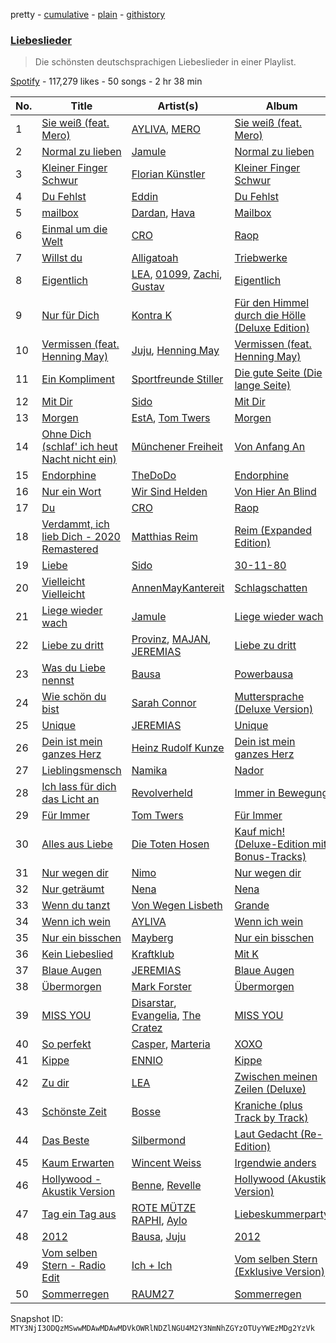 pretty - [cumulative](/playlists/cumulative/37i9dQZF1DX8Zl33If947W.md) - [plain](/playlists/plain/37i9dQZF1DX8Zl33If947W) - [githistory](https://github.githistory.xyz/mackorone/spotify-playlist-archive/blob/main/playlists/plain/37i9dQZF1DX8Zl33If947W)

### [Liebeslieder](https://open.spotify.com/playlist/37i9dQZF1DX8Zl33If947W)

> Die schönsten deutschsprachigen Liebeslieder in einer Playlist.

[Spotify](https://open.spotify.com/user/spotify) - 117,279 likes - 50 songs - 2 hr 38 min

| No. | Title | Artist(s) | Album | Length |
|---|---|---|---|---|
| 1 | [Sie weiß \(feat\. Mero\)](https://open.spotify.com/track/7DyDjhZMEIK5Ied4juTCyc) | [AYLIVA](https://open.spotify.com/artist/2rEVnwCPBeGkWMv425KoG1), [MERO](https://open.spotify.com/artist/5wyWp867LWGjFmYZXVSFnZ) | [Sie weiß \(feat\. Mero\)](https://open.spotify.com/album/3ixrTwmXyX8EByoYXCEhpX) | 2:31 |
| 2 | [Normal zu lieben](https://open.spotify.com/track/5BfAcaTKnD5s6hkwrK6EhQ) | [Jamule](https://open.spotify.com/artist/4sVieJlKgpZ2k9ESNS5IdN) | [Normal zu lieben](https://open.spotify.com/album/0TM0URyKK7Z9yRjzBx5Oxz) | 2:56 |
| 3 | [Kleiner Finger Schwur](https://open.spotify.com/track/3PBPLps3EbPjBSSOpKmJ8J) | [Florian Künstler](https://open.spotify.com/artist/50ZzowkYhUZZ2uGZSXqJbE) | [Kleiner Finger Schwur](https://open.spotify.com/album/4ZntzEwvOddrjI2omwBzqn) | 2:48 |
| 4 | [Du Fehlst](https://open.spotify.com/track/5reUV4Jv5GBY1W15E4J9w9) | [Eddin](https://open.spotify.com/artist/2Diqn1jFkehRd9MVDGKGdq) | [Du Fehlst](https://open.spotify.com/album/64qMewtyTkU86GlyUdDrwF) | 2:35 |
| 5 | [mailbox](https://open.spotify.com/track/4pmbb2QmCMrfNT9kL0nVtG) | [Dardan](https://open.spotify.com/artist/3pjq2pDV9RR6VY55wBjVnp), [Hava](https://open.spotify.com/artist/3Mn6d673ieRza7uw6zY2Zv) | [Mailbox](https://open.spotify.com/album/2cTfCop3R7KmCc9NGiu5Sa) | 2:54 |
| 6 | [Einmal um die Welt](https://open.spotify.com/track/7qiUjLVo6zLj8WmxPMqoXD) | [CRO](https://open.spotify.com/artist/3utZ2yeQk0Z3BCOBWP7Vlu) | [Raop](https://open.spotify.com/album/5CvpkMTpc2wVdDdB9JSGWV) | 2:22 |
| 7 | [Willst du](https://open.spotify.com/track/3FcqFCeCD6QRtRo6WGLCnC) | [Alligatoah](https://open.spotify.com/artist/0r0R5nIjDY04TfxRM10Bcb) | [Triebwerke](https://open.spotify.com/album/1C7cbYCvAR2A3e7zOQriFg) | 3:38 |
| 8 | [Eigentlich](https://open.spotify.com/track/2J0r4Ekv7TYMgXakOtTjt7) | [LEA](https://open.spotify.com/artist/5Yo5iU2nf4H41waPl4ZnS1), [01099](https://open.spotify.com/artist/3Z3aTg9PwJ37e8xeO0aUC9), [Zachi](https://open.spotify.com/artist/5RgzUZORebl59TcvCRZsD2), [Gustav](https://open.spotify.com/artist/2WmxTCUVOyGsqn4GA7VxuC) | [Eigentlich](https://open.spotify.com/album/7eBy3KHcADRlTEgK5A6gGJ) | 2:38 |
| 9 | [Nur für Dich](https://open.spotify.com/track/7gK3S5NIkw1KdvdnUU1O5z) | [Kontra K](https://open.spotify.com/artist/4lDiJcOJ2GLCK6p9q5BgfK) | [Für den Himmel durch die Hölle \(Deluxe Edition\)](https://open.spotify.com/album/5HeOz6InVkwkXkacIGgHRa) | 3:12 |
| 10 | [Vermissen \(feat\. Henning May\)](https://open.spotify.com/track/1SSzM044DUbVpYNNHWIhYJ) | [Juju](https://open.spotify.com/artist/4sg4no0TXdsrM1s4SVUwNF), [Henning May](https://open.spotify.com/artist/1cH0i2n6YLrWFDDemqztay) | [Vermissen \(feat\. Henning May\)](https://open.spotify.com/album/2f1G3TDphZQx0jbv9qwMdB) | 2:41 |
| 11 | [Ein Kompliment](https://open.spotify.com/track/5QRkWkMabF6HJmQQm2HBVX) | [Sportfreunde Stiller](https://open.spotify.com/artist/5PwcOudItUhq3ciF9QwaXZ) | [Die gute Seite \(Die lange Seite\)](https://open.spotify.com/album/5WHyZMn0FK1eXOMzGTp4Pq) | 3:18 |
| 12 | [Mit Dir](https://open.spotify.com/track/2xFMvrqk99biaLQavjufta) | [Sido](https://open.spotify.com/artist/4Yttlv9ndGjCDCVLqM7ACq) | [Mit Dir](https://open.spotify.com/album/6aLQvzeiqj1rjrCjEFv5Xo) | 2:49 |
| 13 | [Morgen](https://open.spotify.com/track/53x25WE2X6nOsHJ23mu1gv) | [EstA](https://open.spotify.com/artist/2H5RJPxjfOKonBVphYdRzG), [Tom Twers](https://open.spotify.com/artist/6Vg9ZTblAIMeOiRCgyzJzO) | [Morgen](https://open.spotify.com/album/6JYdwInTDE3arObsOWqJPv) | 2:15 |
| 14 | [Ohne Dich \(schlaf' ich heut Nacht nicht ein\)](https://open.spotify.com/track/7JM1dFLOa1kI5MqGnDufiY) | [Münchener Freiheit](https://open.spotify.com/artist/353KPo8gVAfcZfwF7BPZDy) | [Von Anfang An](https://open.spotify.com/album/5ukgNJrp4K2uflZKVTzG1c) | 4:07 |
| 15 | [Endorphine](https://open.spotify.com/track/7uuE9r7VhxFm4YuxAHlD4K) | [TheDoDo](https://open.spotify.com/artist/1YQg0jqLV5RT98HjMXxzaO) | [Endorphine](https://open.spotify.com/album/6NXTCMg4iFotpfmxp7Cf8S) | 2:52 |
| 16 | [Nur ein Wort](https://open.spotify.com/track/4hYinIaRxdaoEFSQni6K6I) | [Wir Sind Helden](https://open.spotify.com/artist/3jiOHVFdVQjbSDVeC7RgY7) | [Von Hier An Blind](https://open.spotify.com/album/4JG9iU4O51GLseXEWAkZkw) | 3:56 |
| 17 | [Du](https://open.spotify.com/track/27iPwB996qUnv5oVq6QyjN) | [CRO](https://open.spotify.com/artist/3utZ2yeQk0Z3BCOBWP7Vlu) | [Raop](https://open.spotify.com/album/5CvpkMTpc2wVdDdB9JSGWV) | 2:54 |
| 18 | [Verdammt, ich lieb Dich \- 2020 Remastered](https://open.spotify.com/track/2S3XOnYSBvRPAJukBB9dLt) | [Matthias Reim](https://open.spotify.com/artist/3fgh28NoU2ArVdUdymvnf3) | [Reim \(Expanded Edition\)](https://open.spotify.com/album/5VpPRQ5SHRyTLxBpDupDQg) | 3:40 |
| 19 | [Liebe](https://open.spotify.com/track/5cBx2v7XJSErfesDmgNtr2) | [Sido](https://open.spotify.com/artist/4Yttlv9ndGjCDCVLqM7ACq) | [30\-11\-80](https://open.spotify.com/album/5SyLIeBzGDJ4YzGDNqVVB2) | 3:15 |
| 20 | [Vielleicht Vielleicht](https://open.spotify.com/track/17lu3VOOdnuf6fvtj6TDL5) | [AnnenMayKantereit](https://open.spotify.com/artist/23xqmJEN3oVxwzqtNIyR5m) | [Schlagschatten](https://open.spotify.com/album/3zhOW5DedpxAxddYJ18qiI) | 3:27 |
| 21 | [Liege wieder wach](https://open.spotify.com/track/0ZqL6UhrqydZE4DaXvCMeT) | [Jamule](https://open.spotify.com/artist/4sVieJlKgpZ2k9ESNS5IdN) | [Liege wieder wach](https://open.spotify.com/album/2rwuHAmXq1BgYGvcQT6rXb) | 2:56 |
| 22 | [Liebe zu dritt](https://open.spotify.com/track/1CeL9v59rZeFX63hYI4eAO) | [Provinz](https://open.spotify.com/artist/2f7f3AmL16mmiAmYnxmmfx), [MAJAN](https://open.spotify.com/artist/60pVmLS5zlt31OWk340O3U), [JEREMIAS](https://open.spotify.com/artist/011bJBtG8SdkBqBiSpBllF) | [Liebe zu dritt](https://open.spotify.com/album/20HZQOmLW3XOSQKbZjw77F) | 3:26 |
| 23 | [Was du Liebe nennst](https://open.spotify.com/track/2hIY4sjfMeKwXXh2LvhrMo) | [Bausa](https://open.spotify.com/artist/13bDjug9N0pyv3ZUINjkDV) | [Powerbausa](https://open.spotify.com/album/5VJCtm8ZQuCiOfiiZqjEJa) | 3:23 |
| 24 | [Wie schön du bist](https://open.spotify.com/track/2xtnnO9bHKXEmsfetO3ldK) | [Sarah Connor](https://open.spotify.com/artist/7e52Ytzjj1q71DUj2cSlch) | [Muttersprache \(Deluxe Version\)](https://open.spotify.com/album/3ZpOEFd7RgKIcdWOqrzOAc) | 3:38 |
| 25 | [Unique](https://open.spotify.com/track/2fnYyTYapdfVLhVdwUwEat) | [JEREMIAS](https://open.spotify.com/artist/011bJBtG8SdkBqBiSpBllF) | [Unique](https://open.spotify.com/album/12iBtAekYoxhmY9n8AYdu6) | 2:42 |
| 26 | [Dein ist mein ganzes Herz](https://open.spotify.com/track/030dULvYNT5n8vYpIak51w) | [Heinz Rudolf Kunze](https://open.spotify.com/artist/77DQHftPzPyCoqSDjdHDxJ) | [Dein ist mein ganzes Herz](https://open.spotify.com/album/5ehndLBjIEdFTeHBfRXVoy) | 3:33 |
| 27 | [Lieblingsmensch](https://open.spotify.com/track/6oHDvarQSp0mf5AD1SyNH0) | [Namika](https://open.spotify.com/artist/0HSc7yUdNSosxRb2UJnXlz) | [Nador](https://open.spotify.com/album/2u6q5sBh8VigLzYghKk5r0) | 3:10 |
| 28 | [Ich lass für dich das Licht an](https://open.spotify.com/track/55VQvOY6dT63vHmYlWJDpG) | [Revolverheld](https://open.spotify.com/artist/5FYfIAuN8mV5KgVtugwfc0) | [Immer in Bewegung](https://open.spotify.com/album/2GJf3Mf41uZ05U6ygryyD0) | 3:32 |
| 29 | [Für Immer](https://open.spotify.com/track/6KyYXQlUOVCFN50RJq5xLq) | [Tom Twers](https://open.spotify.com/artist/6Vg9ZTblAIMeOiRCgyzJzO) | [Für Immer](https://open.spotify.com/album/2BYgvzVkCaenJvpQC2HHrf) | 2:08 |
| 30 | [Alles aus Liebe](https://open.spotify.com/track/2WFZXkRsALv5kC6HFIAsuG) | [Die Toten Hosen](https://open.spotify.com/artist/2F8GvYuY0lfZNYu45dY6gJ) | [Kauf mich! \(Deluxe\-Edition mit Bonus\-Tracks\)](https://open.spotify.com/album/5s0tTtY5aoJt4hgWGwzXoc) | 4:32 |
| 31 | [Nur wegen dir](https://open.spotify.com/track/0ui2kVwPZKHaZxGhdIzBrp) | [Nimo](https://open.spotify.com/artist/3ZuBEj9ppJe8GSdKaMTfMN) | [Nur wegen dir](https://open.spotify.com/album/6QoPwcohKlWQsotj6HZXDl) | 3:23 |
| 32 | [Nur geträumt](https://open.spotify.com/track/27DEhFC0G2olRFgCTksnfw) | [Nena](https://open.spotify.com/artist/6Tz0QRoe083BcOo2YbG9lV) | [Nena](https://open.spotify.com/album/78hVLZZJhaXgrnfXKc6yxF) | 3:40 |
| 33 | [Wenn du tanzt](https://open.spotify.com/track/0G7vexduCvboPyIGjJXQIC) | [Von Wegen Lisbeth](https://open.spotify.com/artist/0uNoScPvcAL4krqNZfeJBq) | [Grande](https://open.spotify.com/album/1eYX6uNoyhwTdZMELCKnMW) | 3:50 |
| 34 | [Wenn ich wein](https://open.spotify.com/track/4Wuu6qS3D0Veevv2ZtbbrD) | [AYLIVA](https://open.spotify.com/artist/2rEVnwCPBeGkWMv425KoG1) | [Wenn ich wein](https://open.spotify.com/album/7GE8qNQsl1t8SaEpFnvLuj) | 2:14 |
| 35 | [Nur ein bisschen](https://open.spotify.com/track/2NTCi4wGypj56t843jb3Mt) | [Mayberg](https://open.spotify.com/artist/0lNJF6sbrXXPubqKkkyK23) | [Nur ein bisschen](https://open.spotify.com/album/13OccRuEeFjL86D833ZDyA) | 2:41 |
| 36 | [Kein Liebeslied](https://open.spotify.com/track/6yIUWcSPpZX7ftkHqe0Lii) | [Kraftklub](https://open.spotify.com/artist/0MZ55DwuMQ1B2TXq9lcrE4) | [Mit K](https://open.spotify.com/album/3f48kV1gGqmwGYae1bYgU9) | 4:18 |
| 37 | [Blaue Augen](https://open.spotify.com/track/045Qp5DqFXTqUuMMBR81iS) | [JEREMIAS](https://open.spotify.com/artist/011bJBtG8SdkBqBiSpBllF) | [Blaue Augen](https://open.spotify.com/album/5YDM82AhvE4m0tppu7XQHc) | 2:47 |
| 38 | [Übermorgen](https://open.spotify.com/track/1NP7bzm8UksJUWXsuFoOwE) | [Mark Forster](https://open.spotify.com/artist/7qXzy6c5RWT0XlVQcOBIDG) | [Übermorgen](https://open.spotify.com/album/3Xhe03YALEzdpDqnKbgXvo) | 2:43 |
| 39 | [MISS YOU](https://open.spotify.com/track/7cfSjuVys2WX0rKLZcEwYS) | [Disarstar](https://open.spotify.com/artist/7BSNHln0lSqyDHdQ3sv0Q5), [Evangelia](https://open.spotify.com/artist/3J7SI1JrZt43ZBlH24IqCK), [The Cratez](https://open.spotify.com/artist/3pVfscwg2QxhdHtk966inb) | [MISS YOU](https://open.spotify.com/album/2OBL2m5NlhWqIPWwDZfdlB) | 2:09 |
| 40 | [So perfekt](https://open.spotify.com/track/2xWEfTSpapoxnmkeSb0hHf) | [Casper](https://open.spotify.com/artist/6UDhlW8uEVBBrqHS3RrKuv), [Marteria](https://open.spotify.com/artist/3nDNDLcZuSto4k9u4AbcLB) | [XOXO](https://open.spotify.com/album/7rql1BBqLNMfOX27mEvxUv) | 3:40 |
| 41 | [Kippe](https://open.spotify.com/track/2sGo9dFNIxXsNktL1pvM7s) | [ENNIO](https://open.spotify.com/artist/6ztKrKekC3nb3nCBoy9HUt) | [Kippe](https://open.spotify.com/album/6zlZKGfrubfGewJU8pD7fk) | 2:39 |
| 42 | [Zu dir](https://open.spotify.com/track/4ij2vmffYpMjCTDd38vvEV) | [LEA](https://open.spotify.com/artist/5Yo5iU2nf4H41waPl4ZnS1) | [Zwischen meinen Zeilen \(Deluxe\)](https://open.spotify.com/album/3BRzzOrxdksgbL4Iw7dNHd) | 3:03 |
| 43 | [Schönste Zeit](https://open.spotify.com/track/3z4ePZgAz36X90QSBT7dm1) | [Bosse](https://open.spotify.com/artist/2e4uIDIIBXR0MmZe0AJGhR) | [Kraniche \(plus Track by Track\)](https://open.spotify.com/album/0GcBLR01Qh0fbETseeF3UP) | 3:53 |
| 44 | [Das Beste](https://open.spotify.com/track/3FEhbAkm1Dy21UvhbYhFM3) | [Silbermond](https://open.spotify.com/artist/3GbUWWI1rMwAIPbUVPvnPA) | [Laut Gedacht \(Re\-Edition\)](https://open.spotify.com/album/2KFT1WSnztunN6NB65IKuo) | 4:44 |
| 45 | [Kaum Erwarten](https://open.spotify.com/track/6UR0WjQTWLgyVWxAaXfrH5) | [Wincent Weiss](https://open.spotify.com/artist/12xme1fwd3iGEW7rF9b6tp) | [Irgendwie anders](https://open.spotify.com/album/5tNgkRtA8Bx1cAYLLmxomw) | 3:13 |
| 46 | [Hollywood \- Akustik Version](https://open.spotify.com/track/58B7uBTVteWmo0DOaouJXO) | [Benne](https://open.spotify.com/artist/0eS2ZGOnJi5Cp4ASTy4aBc), [Revelle](https://open.spotify.com/artist/02EVANzKGRlR3TTTiaGAoA) | [Hollywood \(Akustik Version\)](https://open.spotify.com/album/5FyuGW8u3zdhTOdhNusU92) | 2:32 |
| 47 | [Tag ein Tag aus](https://open.spotify.com/track/0m21WyNPuPOwYsxxgBsnVn) | [ROTE MÜTZE RAPHI](https://open.spotify.com/artist/0jxy7TWRoSFqe4eucObq6L), [Aylo](https://open.spotify.com/artist/5ggr9FUq9cjogKBxQmI2ZO) | [Liebeskummerparty](https://open.spotify.com/album/0u5DLCi7p5AED8y7vxNqQY) | 2:44 |
| 48 | [2012](https://open.spotify.com/track/6bM4daGlfZHtKMQp8tEqVz) | [Bausa](https://open.spotify.com/artist/13bDjug9N0pyv3ZUINjkDV), [Juju](https://open.spotify.com/artist/4sg4no0TXdsrM1s4SVUwNF) | [2012](https://open.spotify.com/album/4JgV7DMC1wFGGdgttRtETz) | 2:50 |
| 49 | [Vom selben Stern \- Radio Edit](https://open.spotify.com/track/4kCYJigsNQJqs6kpMSlsmL) | [Ich + Ich](https://open.spotify.com/artist/3oCrmkKTKBi7DUgmtyGkId) | [Vom selben Stern \(Exklusive Version\)](https://open.spotify.com/album/5jwLOKmgtK8X5PV0iwG0wn) | 3:48 |
| 50 | [Sommerregen](https://open.spotify.com/track/1Eo3f6FUUbsvFEVtpdVbqi) | [RAUM27](https://open.spotify.com/artist/4XYLofF5uTuAHIcuEBdNdr) | [Sommerregen](https://open.spotify.com/album/7KOpokcGiDbtOVfHY0srjl) | 3:45 |

Snapshot ID: `MTY3NjI3ODQzMSwwMDAwMDAwMDVkOWRlNDZlNGU4M2Y3NmNhZGYzOTUyYWEzMDg2YzVk`
